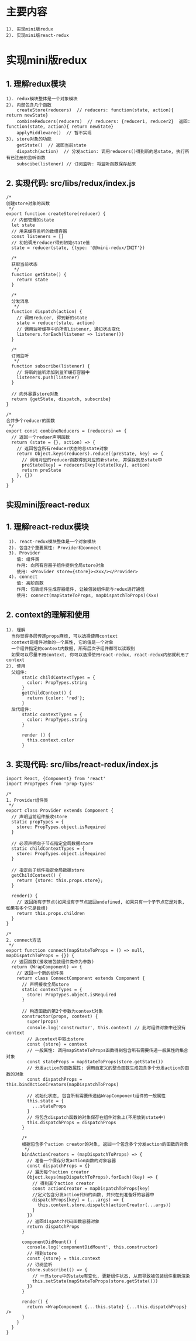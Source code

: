 # 主要内容
    1). 实现mini版redux
    2). 实现mini版react-redux


# 实现mini版redux

## 1. 理解redux模块
    1). redux模块整体是一个对象模块
    2). 内部包含几个函数
        createStore(reducers)  // reducers: function(state, action){ return newState}
        combineReducers(reducers)  // reducers: {reducer1, reducer2}  返回: function(state, action){ return newState}
        applyMiddleware()  // 暂不实现
    3). store对象的功能
        getState()  // 返回当前state
        dispatch(action)  // 分发action: 调用reducers()得到新的总state, 执行所有已注册的监听函数
        subscibe(listener) // 订阅监听: 将监听函数保存起来
        
## 2. 实现代码: src/libs/redux/index.js
    /*
    创建store对象的函数
     */
    export function createStore(reducer) {
      // 内部管理的state
      let state
      // 用来缓存监听的数组容器
      const listeners = []
      // 初始调用reducer得到初始state值
      state = reducer(state, {type: '@@mini-redux/INIT'})
    
      /*
      获取当前状态
       */
      function getState() {
        return state
      }
    
      /*
      分发消息
       */
      function dispatch(action) {
        // 调用reducer, 得到新的state
        state = reducer(state, action)
        // 调用监听缓存中的所有Listener, 通知状态变化
        listeners.forEach(listener => listener())
      }
    
      /*
      订阅监听
       */
      function subscribe(listener) {
        // 将新的监听添加到监听缓存容器中
        listeners.push(listener)
      }
    
      // 向外暴露store对象
      return {getState, dispatch, subscribe}
    }
    
    /*
    合并多个reducer的函数
     */
    export const combineReducers = (reducers) => {
      // 返回一个reduer声明函数
      return (state = {}, action) => {
        // 返回包含所有reducer状态的总state对象
        return Object.keys(reducers).reduce((preState, key) => {
          // 调用对应的reducer函数得到对应的新state, 并保存到总state中
          preState[key] = reducers[key](state[key], action)
          return preState
        }, {})
      }
    }
  
   
## 实现mini版react-redux
## 1. 理解react-redux模块
     1). react-redux模块整体是一个对象模块
     2). 包含2个重要属性: Provider和connect
     3). Provider
        值: 组件类
        作用: 向所有容器子组件提供全局store对象
        使用: <Provider store={store}><Xxx/></Provider>
     4). connect
        值: 高阶函数
        作用: 包装组件生成容器组件, 让被包装组件能与redux进行通信
        使用: connect(mapStateToProps, mapDispatchToProps)(Xxx)
     
## 2. context的理解和使用
    1). 理解
      当你觉得多层传递props麻烦, 可以选择使用context
      context是组件对象的一个属性, 它的值是一个对象
      一个组件指定的context内数据, 所有层次子组件都可以读取到
      如果可以尽量不用context, 你可以选择使用react-redux, react-redux内部就利用了context
    2). 使用
      父组件:
          static childContextTypes = {
            color: PropTypes.string
          }
          getChildContext() {
            return {color: 'red'};
          }
      后代组件:
          static contextTypes = {
            color: PropTypes.string
          }
          
          render () {
            this.context.color
          }

## 3. 实现代码: src/libs/react-redux/index.js

    import React, {Component} from 'react'
    import PropTypes from 'prop-types'
    
    /*
    1. Provider组件类
     */
    export class Provider extends Component {
      // 声明当前组件接收store
      static propTypes = {
        store: PropTypes.object.isRequired
      }
    
      // 必须声明向子节点指定全局数据store
      static childContextTypes = {
        store: PropTypes.object.isRequired
      }
    
      // 指定向子组件指定全局数据store
      getChildContext() {
        return {store: this.props.store};
      }
    
      render() {
        // 返回所有子节点(如果没有子节点返回undefined, 如果只有一个子节点它是对象, 如果有多个它是数组)
        return this.props.children
      }
    }
    
    /*
    2. connect方法
     */
    export function connect(mapStateToProps = () => null, mapDispatchToProps = {}) {
      // 返回函数(接收被包装组件类作为参数)
      return (WrapComponent) => {
        // 返回一个新的组件类
        return class ConnectComponent extends Component {
          // 声明接收全局store
          static contextTypes = {
            store: PropTypes.object.isRequired
          }
    
          // 构造函数的第2个参数为context对象
          constructor(props, context) {
            super(props)
            console.log('constructor', this.context) // 此时组件对象中还没有context
            // 从context中取出store
            const {store} = context
            // 一般属性: 调用mapStateToProps函数得到包含所有需要传递一般属性的集合对象
            const stateProps = mapStateToProps(store.getState())
            // 分发action的函数属性: 调用自定义的整合函数生成包含多个分发action的函数的对象
            const dispatchProps = this.bindActionCreators(mapDispatchToProps)
    
            // 初始化状态, 包含所有需要传递给WrapComponent组件的一般属性
            this.state = {
              ...stateProps
            }
            // 将包含dispatch函数的对象保存在组件对象上(不用放到state中)
            this.dispatchProps = dispatchProps
          }
    
          /*
          根据包含多个action creator的对象, 返回一个包含多个分发action的函数的对象
           */
          bindActionCreators = (mapDispatchToProps) => {
            // 准备一个保存分发action函数的对象容器
            const dispatchProps = {}
            // 遍历每个action creator
            Object.keys(mapDispatchToProps).forEach((key) => {
              // 得到某个action creator
              const actionCreator = mapDispatchToProps[key]
              //定义包含分发action代码的函数, 并只在到准备好的容器中
              dispatchProps[key] = (...args) => {
                this.context.store.dispatch(actionCreator(...args))
              }
            })
            // 返回dispatch代码函数容器对象
            return dispatchProps
          }
    
          componentDidMount() {
            console.log('componentDidMount', this.constructor)
            // 得到store
            const {store} = this.context
            // 订阅监听
            store.subscribe(() => {
              // 一旦store中的state有变化, 更新组件状态, 从而导致被包装组件重新渲染
              this.setState(mapStateToProps(store.getState()))
            })
          }
    
          render() {
            return <WrapComponent {...this.state} {...this.dispatchProps} />
          }
        }
      }
    }